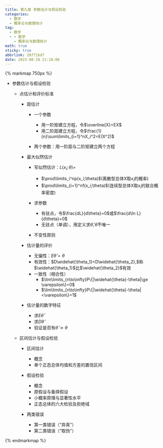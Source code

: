 ```yaml
---
title: 第九章 参数估计与假设检验
categories:
  - 数学
  - 概率论与数理统计
tag:
  - 数学
  - - 数学
    - 概率论与数理统计
math: true
sticky: true
abbrlink: 20f71bd7
date: 2023-08-28 21:18:08
---
```


{% markmap 750px %}

- 参数估计与假设检验
  - 点估计和评价标准
    - 距估计
      - 一个参数
        - 用一阶矩建立方程，令$\overline{X}=EX$
        - 用二阶距建立方程，令$\frac{1}{n}\sum\limits_{i=1}^nX_i^2=E(X^2)$
  
      - 两个参数：用一阶距与二阶矩建立两个方程
  
    - 最大似然估计
      - 写似然估计：$L(x_i;\theta)=$
        - $\prod\limits_i^np(x_i;\theta)$(离散型总体X取$x_i$的概率)
        - $\prod\limits_{i=1}^nf(x_i;\theta)$(连续型总体X取$x_i$的联合概率密度)
  
      - 求参数
        - 有驻点，令$\frac{dL}{d\theta}=0$或$\frac{d\ln L}{d\theta}=0$
        - 无驻点（单调），用定义求$\widehat{\theta},\widehat{\theta}$不唯一
  
      - 不变性原则
  
    - 估计量的评价
      - 无偏性：$E\widehat{\theta}=\theta$
      - 有效性：$D\widehat{\theta_1}<D\widehat{\theta_2},$称$\widehat{\theta_1}$比$\widehat{\theta_2}$有效
      - 一致性（相合性）
        - $\lim\limits_{n\to\infty}P\{|\widehat{\theta}-\theta|\ge \varepsilon\}=0$
        - $\lim\limits_{n\to\infty}P\{|\widehat{\theta}-\theta|<\varepsilon\}=1$
  
    - 估计量的数字特征
      - 求$E\widehat{\theta}$
      - 求$D\widehat{\theta}$
      - 验证是否有$\widehat{\theta}\to\theta$
  
  - 区间估计与假设检验
    - 区间估计
      - 概念
      - 单个正态总体均值和方差的置信区间
  
    - 假设检验
      - 概念
      - 原假设与备择假设
      - 小概率原理与显著性水平
      - 正态总体的六大检验及拒绝域
  
    - 两类错误
      - 第一类错误（“弃真”）
      - 第二类错误（“取伪”）
  


{% endmarkmap %}